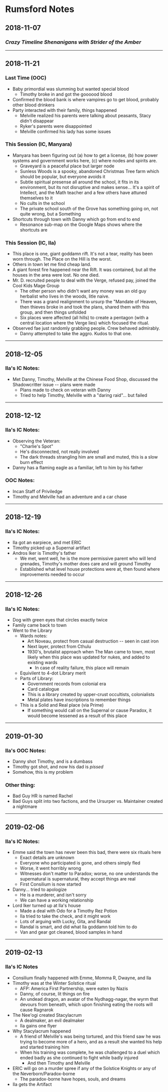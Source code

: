 

# Rumsford Notes


## 2018-11-07

### _Crazy Timeline Shenanigans with Strider of the Amber_


* * * * * 

## 2018-11-21

### Last Time (OOC)
* Baby primordial was slumming but wanted special blood
	- Timothy broke in and got the goooood blood
* Confirmed the blood bank is where vampires go to get blood, probably other blood drinkers
* Party interacted with their family, things happened 
    - Melville realized his parents were talking about peasants, Stacy didn't disappear
    - Ryker's parents were disappointed
    - Melville confirmed his lady has some issues


### This Session (IC, Manyara)
* Manyara has been figuring out (a) how to get a license, (b) how power systems and government works here, (c) where nodes and spirits are.
    - Graveyard is a peaceful place but larger node
    - Sunless Woods is a spooky, abandoned Christmas Tree farm which should be popular, but everyone avoids it
    - Subtle spiritual presense all around the school, it fits in its environment, but its not disruptive and makes sense... It's a spirit of Intellect, and the Math teacher and a few others have attuned themselves to it
    - No cults in the school
    - The private school south of the Grove has something going on, not quite wrong, but a Something
* Shortcuts through town with Danny which go from end to end
    - Resonance sub-map on the Google Maps shows where the shortcuts are

### This Session (IC, Ila)
* This place is one, giant goddamn rift.  It's not a tear, reality has been worn through.  The Place on the Hill is the worst.
* Others in town let me find cheap land.
* A giant forest fire happened near the Rift.  It was contained, but all the houses in the area were lost.  No one died.
* Mr. D. recruited people to deal with the Verge, refused pay, joined the Cool Kids Mage Group
    - The other person who didn't want any money was an old guy herbalist who lives in the woods, litle naive.
    - There was a grand realignment to ursurp the "Mandate of Heaven, then thieves broke in and took the plans, shared them with this group, and then things unfolded
    - Six places were affected (all hills) to create a pentagon (with a central location where the Verge lies) which focused the ritual.
* Observed fae just randomly grabbing people.  Crew behaved admirably.
    - Danny attempted to take the aggro.  Kudos to that one.

* * * * *

## 2018-12-05

### Ila's IC Notes:
* Met Danny, Timothy, Melville at the Chinese Food Shop, discussed the Shadowcritter issue -- plans were made
    - Plans made to check on veteran with Danny
    - Tried to help Timothy, Melville with a "daring raid"... but failed


* * * * * 

## 2018-12-12

### Ila's IC Notes:
* Observing the Veteran:
    - "Charlie's Spot"
    - He's disconnected, not really involved
    - The dark threads strangling him are small and muted, this is a slow burn effect
* Danny has a flaming eagle as a familiar, left to him by his father

### OOC Notes:
* Incan Staff of Priviledge
* Timothy and Melville had an adventure and a car chase


* * * * *

## 2018-12-19

### Ila's IC Notes:
* Ila got an earpiece, and met ERIC
* Timothy picked up a Supernal artifact
* Andros Iker is Timothy's father
    - We met, went well, he is the more permissive parent who will lend grenades, Timothy's mother does care and will ground Timothy
    - Established what level house protections were at, then found where improvements needed to occur


* * * * * 

## 2018-12-26

### Ila's IC Notes:

* Dog with green eyes that circles exactly twice
* Family came back to town
* Went to the Library
    - Wards notes:
        + Art Noveau, protect from casual destruction -- seen in cast iron
        + Next layer, protect from Cthulu
        + 1930's, brutalist approach when The Man came to town, most likely when this place was updated for nukes, and added to existing wards
            * In case of reality failure, this place will remain
    - Equivilent to 4-dot Library merit
    - Parts of Library:
        + Government records from colonial era
        + Card catalogue
        + This is a library created by upper-crust occultists, colonialists
        + Metal plates have inscriptions to remember things
    - This is a Solid and Real place (via Prime)
        + If something would call on the Supernal or cause Paradox, it would become lessened as a result of this place

* * * * * 

## 2019-01-30

### Ila's OOC Notes:

* Danny shot Timothy, and is a dumbass
* Timothy got shot, and now his dad is *pissed*
* Somehow, this is my problem

### Other thing:
* Bad Guy HR is named Rachel
* Bad Guys split into two factions, and the Ursurper vs. Maintainer created a nightmare


* * * * * 

## 2019-02-06

### Ila's IC Notes:
* Emme said the town has never been this bad, there were six rituals here
    - Exact details are unknown
    - Everyone who participated is gone, and others simply fled
    - Worse, it went horribly wrong
    - Witnesses don't matter to Paradox; worse, no one understands the supernatural is supernatural, they accept things are real
    - First Consilium is now started
* Danny... tried to apologize
    - He is a murderer, and isn't sorry
    - We can have a working relationship
* Lord Iker turned up at Ila's house
    - Made a deal with Odo for a Timothy Rez Potion
    - Ila tried to take the check, and it might work
    - Lots of arguing with Lucky, Gita, and Randal
    - Randal is smart, and did what Ila goddamn told him to do
    - Van and gear got cleaned, blood samples in hand


* * * * *

## 2019-02-13

### Ila's IC Notes
* Consilium finally happened with Emme, Momma R, Dwayne, and Ila
* Timothy was at the Winter Solstice ritual
    - AFP: America First Partnership, were eaten by Nazis
    - Danny, of course, lit things on fire
    - An undead dragon, an avatar of the Nydhagg-nagar, the wyrm that devours from beneath, which upon finishing eating the roots will cause Ragnarok
* The Nee'ogi created Stacylacrum
    - A dealmaker, an evil dealmaker
    - Ila gains one flyer
* Why Stacylacrum happened
    - A friend of Melville's was being tortured, and this friend saw he was trying to become more of a hero, and as a result she wanted his help and started training him
    - When his training was complete, he was challenged to a duel which ended badly as she continued to fight while badly injured
        + And then Timothy and Melville
* ERIC will go on a murder spree if any of the Solstice Knights or any of the Neverborn/Paradox-borne
    - The paradox-borne have hopes, souls, and dreams
* Ila gets the Artifact
































